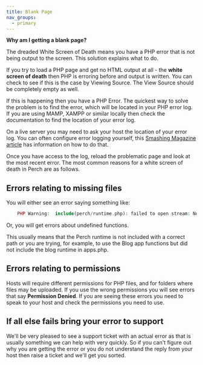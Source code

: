 ```yaml
---
title: Blank Page
nav_groups:
  - primary
---
```


**Why am I getting a blank page?**

The dreaded White Screen of Death means you have a PHP error that is not being output to the screen. This solution explains what to do.

If you try to load a PHP page and get no HTML output at all - the **white screen of death** then PHP is erroring before and output is written. You can check to see if this is the case by Viewing Source. The View Source should be completely empty as well.

If this is happening then you have a PHP Error. The quickest way to solve the problem is to find the error, which will be located in your PHP error log. If you are using MAMP, XAMPP or similar locally then check the documentation to find the location of your error log.

On a live server you may need to ask your host the location of your error log. You can often configure error logging yourself, this [Smashing Magazine article](http://coding.smashingmagazine.com/2011/11/30/a-guide-to-php-error-messages-for-designers/) has information on how to do that.

Once you have access to the log, reload the problematic page and look at the most recent error. The most common reasons for a white screen of death in Perch are as follows.

## Errors relating to missing files

You will either see an error saying something like:

```php
    PHP Warning:  include(perch/runtime.php): failed to open stream: No such file or directory in /home/mysite/public_html/test.php on line 2
```

Or, you will get errors about undefined functions.

This usually means that the Perch runtime is not included with a correct path or you are trying, for example, to use the Blog app functions but did not include the blog runtime in apps.php.

## Errors relating to permissions

Hosts will require different permissions for PHP files, and for folders where files may be uploaded. If you use the wrong permissions you will see errors that say **Permission Denied**. If you are seeing these errors you need to speak to your host and check the permissions you need to use.

## If all else fails bring your error to support

We'll be very pleased to see a support ticket with an actual error as that is usually something we can help with very quickly. So if you can't figure out why you are getting the error or you do not understand the reply from your host then raise a ticket and we'll get you sorted.
